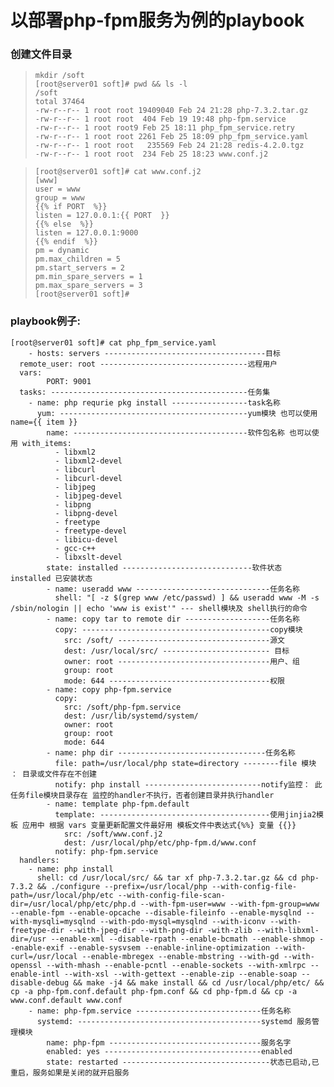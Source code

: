 # 以部署php-fpm服务为例的playbook

### 创建文件目录
>     mkdir /soft
>     [root@server01 soft]# pwd && ls -l
>     /soft
>     total 37464
>     -rw-r--r-- 1 root root 19409040 Feb 24 21:28 php-7.3.2.tar.gz
>     -rw-r--r-- 1 root root  404 Feb 19 19:48 php-fpm.service
>     -rw-r--r-- 1 root root9 Feb 25 18:11 php_fpm_service.retry
>     -rw-r--r-- 1 root root 2261 Feb 25 18:09 php_fpm_service.yaml
>     -rw-r--r-- 1 root root   235569 Feb 24 21:28 redis-4.2.0.tgz
>     -rw-r--r-- 1 root root  234 Feb 25 18:23 www.conf.j2

>     [root@server01 soft]# cat www.conf.j2 
>     [www]
>     user = www
>     group = www
>     {{% if PORT  %}}
>     listen = 127.0.0.1:{{ PORT  }}
>     {{% else  %}}
>     listen = 127.0.0.1:9000
>     {{% endif  %}}
>     pm = dynamic
>     pm.max_children = 5
>     pm.start_servers = 2
>     pm.min_spare_servers = 1
>     pm.max_spare_servers = 3
>     [root@server01 soft]# 
    
    
### playbook例子:
    [root@server01 soft]# cat php_fpm_service.yaml
    	- hosts: servers ------------------------------------目标
      remote_user: root ---------------------------------远程用户
      vars:
    		PORT: 9001
      tasks: --------------------------------------------任务集
    	- name: php requrie pkg install -----------------task名称
    	  yum: ------------------------------------------yum模块 也可以使用 name={{ item }}
    		name: ---------------------------------------软件包名称 也可以使用 with_items:
    		  - libxml2
    		  - libxml2-devel
    		  - libcurl
    		  - libcurl-devel
    		  - libjpeg
    		  - libjpeg-devel
    		  - libpng
    		  - libpng-devel
    		  - freetype
    		  - freetype-devel
    		  - libicu-devel
    		  - gcc-c++
    		  - libxslt-devel
    		state: installed -----------------------------软件状态 installed 已安装状态
    		- name: useradd www ------------------------------任务名称
    		  shell: "[ -z $(grep www /etc/passwd) ] && useradd www -M -s /sbin/nologin || echo 'www is exist'" --- shell模块及 shell执行的命令
    		- name: copy tar to remote dir -------------------任务名称
    		  copy: ------------------------------------------copy模块
				src: /soft/ ----------------------------------源文
				dest: /usr/local/src/ ------------------------ 目标
				owner: root ----------------------------------用户、组
				group: root
				mode: 644 ------------------------------------权限
    		- name: copy php-fpm.service
    		  copy:
				src: /soft/php-fpm.service
				dest: /usr/lib/systemd/system/
				owner: root
				group: root
				mode: 644
    		- name: php dir ---------------------------------任务名称
    		  file: path=/usr/local/php state=directory --------file 模块 ： 目录或文件存在不创建
			  notify: php install --------------------------notify监控： 此任务file模块目录存在 监控的handler不执行，否者创建目录并执行handler
    		- name: template php-fpm.default
    		  template: --------------------------------------使用jinjia2模板 应用中 根据 vars 变量更新配置文件最好用 模板文件中表达式{%%} 变量 {{}}
				src: /soft/www.conf.j2
				dest: /usr/local/php/etc/php-fpm.d/www.conf
			  notify: php-fpm.service
      handlers:
		- name: php install
		  shell: cd /usr/local/src/ && tar xf php-7.3.2.tar.gz && cd php-7.3.2 && ./configure --prefix=/usr/local/php --with-config-file-path=/usr/local/php/etc --with-config-file-scan-dir=/usr/local/php/etc/php.d --with-fpm-user=www --with-fpm-group=www --enable-fpm --enable-opcache --disable-fileinfo --enable-mysqlnd --with-mysqli=mysqlnd --with-pdo-mysql=mysqlnd --with-iconv --with-freetype-dir --with-jpeg-dir --with-png-dir -with-zlib --with-libxml-dir=/usr --enable-xml --disable-rpath --enable-bcmath --enable-shmop --enable-exif --enable-sysvsem --enable-inline-optimization --with-curl=/usr/local --enable-mbregex --enable-mbstring --with-gd --with-openssl --with-mhash --enable-pcntl --enable-sockets --with-xmlrpc --enable-intl --with-xsl --with-gettext --enable-zip --enable-soap --disable-debug && make -j4 && make install && cd /usr/local/php/etc/ && cp -a php-fpm.conf.default php-fpm.conf && cd php-fpm.d && cp -a www.conf.default www.conf
		- name: php-fpm.service ----------------------------任务名称
		  systemd: -----------------------------------------systemd 服务管理模块
            name: php-fpm ----------------------------------服务名字
            enabled: yes -----------------------------------enabled
            state: restarted ---------------------------------状态已启动,已重启，服务如果是关闭的就开启服务

